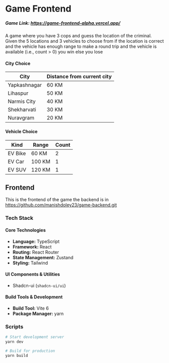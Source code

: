 # Game Frontend

##### Game Link: https://game-frontend-alpha.vercel.app/

A game where you have 3 cops and guess the location of the criminal. Given the 5 locations and 3 vehicles to choose from if the location is correct and the vehicle has enough range to make a round trip and the vehicle is available (i.e., count > 0) you win else you lose

#### City Choice

| City         | Distance from current city |
| ------------ | -------------------------- |
| Yapkashnagar | 60 KM                      |
| Lihaspur     | 50 KM                      |
| Narmis City  | 40 KM                      |
| Shekharvati  | 30 KM                      |
| Nuravgram    | 20 KM                      |

#### Vehicle Choice

| Kind    | Range  | Count |
| ------- | ------ | ----- |
| EV Bike | 60 KM  | 2     |
| EV Car  | 100 KM | 1     |
| EV SUV  | 120 KM | 1     |

## Frontend

This is the frontend of the game the backend is in https://github.com/manishdoley23/game-backend.git

### Tech Stack

#### Core Technologies

- **Language:** TypeScript
- **Framework:** React
- **Routing:** React Router
- **State Management:** Zustand
- **Styling:** Tailwind

#### UI Components & Utilities

- Shadcn-ui (`shadcn-ui/ui`)

#### Build Tools & Development

- **Build Tool:** Vite 6
- **Package Manager:** yarn

### Scripts

```bash
# Start development server
yarn dev

# Build for production
yarn build

```

